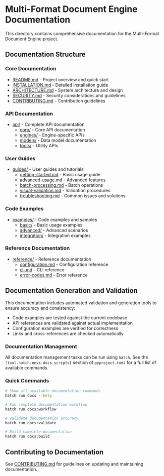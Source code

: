 # Multi-Format Document Engine Documentation

This directory contains comprehensive documentation for the Multi-Format Document Engine project.

## Documentation Structure

### Core Documentation

- [README.md](../README.md) - Project overview and quick start
- [INSTALLATION.md](INSTALLATION.md) - Detailed installation guide
- [ARCHITECTURE.md](ARCHITECTURE.md) - System architecture and design
- [SECURITY.md](SECURITY.md) - Security considerations and guidelines
- [CONTRIBUTING.md](CONTRIBUTING.md) - Contribution guidelines

### API Documentation

- [api/](api/) - Complete API documentation
  - [core/](api/core/) - Core API documentation
  - [engines/](api/engines/) - Engine-specific APIs
  - [models/](api/models/) - Data model documentation
  - [tools/](api/tools/) - Utility APIs

### User Guides

- [guides/](guides/) - User guides and tutorials
  - [getting-started.md](guides/getting-started.md) - Basic usage guide
  - [advanced-usage.md](guides/advanced-usage.md) - Advanced features
  - [batch-processing.md](guides/batch-processing.md) - Batch operations
  - [visual-validation.md](guides/visual-validation.md) - Validation procedures
  - [troubleshooting.md](guides/troubleshooting.md) - Common issues and solutions

### Code Examples

- [examples/](examples/) - Code examples and samples
  - [basic/](examples/basic/) - Basic usage examples
  - [advanced/](examples/advanced/) - Advanced scenarios
  - [integration/](examples/integration/) - Integration examples

### Reference Documentation

- [reference/](reference/) - Reference documentation
  - [configuration.md](reference/configuration.md) - Configuration reference
  - [cli.md](reference/cli.md) - CLI reference
  - [error-codes.md](reference/error-codes.md) - Error reference

## Documentation Generation and Validation

This documentation includes automated validation and generation tools to ensure accuracy and consistency:

- Code examples are tested against the current codebase
- API references are validated against actual implementation
- Configuration examples are verified for correctness
- Links and cross-references are checked automatically

### Documentation Management

All documentation management tasks can be run using `hatch`. See the `[tool.hatch.envs.docs.scripts]`
section of `pyproject.toml` for a full list of available commands.

### Quick Commands

```bash
# Show all available documentation commands
hatch run docs --help

# Run complete documentation workflow
hatch run docs:workflow

# Validate documentation accuracy
hatch run docs:validate

# Build complete documentation
hatch run docs:build
```

## Contributing to Documentation

See [CONTRIBUTING.md](CONTRIBUTING.md) for guidelines on updating and maintaining documentation.
